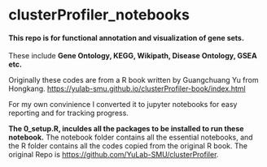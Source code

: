 # clusterProfiler_notebooks

#### This repo is for functional annotation and visualization of gene sets. 

These include **Gene Ontology, KEGG, Wikipath, Disease Ontology, GSEA etc.** 

Originally these codes are from a R book written by Guangchuang Yu from Hongkang.
https://yulab-smu.github.io/clusterProfiler-book/index.html

For my own convinience I converted it to jupyter notebooks for easy reporting and for tracking progress.

**The 0_setup.R, inculdes all the packages to be installed to run these notebook.** 
The notebook folder contains all the essential notebooks, and the R folder contains all the codes copied from the original R book. 
The original Repo is https://github.com/YuLab-SMU/clusterProfiler. 
